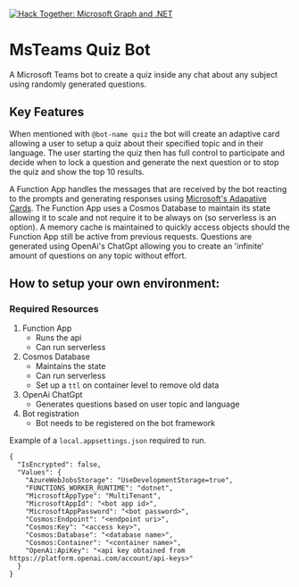 [![Hack Together: Microsoft Graph and .NET](https://img.shields.io/badge/Microsoft-Hack--Together--Teams-6264A7?style=for-the-badge&logo=microsoft)](https://github.com/microsoft/hack-together-teams)

# MsTeams Quiz Bot

A Microsoft Teams bot to create a quiz inside any chat about any subject using randomly generated questions.

## Key Features

When mentioned with `@bot-name quiz` the bot will create an adaptive card allowing a user to setup a quiz about their specified topic and in their language. The user starting the quiz then has full control to participate and decide when to lock a question and generate the next question or to stop the quiz and show the top 10 results.

A Function App handles the messages that are received by the bot reacting to the prompts and generating responses using [Microsoft's Adapative Cards](https://adaptivecards.io/). The Function App uses a Cosmos Database to maintain its state allowing it to scale and not require it to be always on (so serverless is an option). A memory cache is maintained to quickly access objects should the Function App still be active from previous requests. Questions are generated using OpenAi's ChatGpt allowing you to create an 'infinite' amount of questions on any topic without effort.

## How to setup your own environment:

### Required Resources

1. Function App
    - Runs the api
    - Can run serverless
1. Cosmos Database
    - Maintains the state
    - Can run serverless
    - Set up a `ttl` on container level to remove old data
1. OpenAi ChatGpt
    - Generates questions based on user topic and language
1. Bot registration
    - Bot needs to be registered on the bot framework

Example of a `local.appsettings.json` required to run.
```
{
  "IsEncrypted": false,
  "Values": {
    "AzureWebJobsStorage": "UseDevelopmentStorage=true",
    "FUNCTIONS_WORKER_RUNTIME": "dotnet",
    "MicrosoftAppType": "MultiTenant",
    "MicrosoftAppId": "<bot app id>",
    "MicrosoftAppPassword": "<bot password>",
    "Cosmos:Endpoint": "<endpoint uri>",
    "Cosmos:Key": "<access key>",
    "Cosmos:Database": "<database name>",
    "Cosmos:Container": "<container name>",
    "OpenAi:ApiKey": "<api key obtained from https://platform.openai.com/account/api-keys>"
  }
}
```